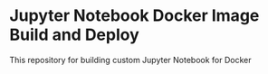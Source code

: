 # Jupyter Notebook Docker Image Build and Deploy
 This repository for building custom Jupyter Notebook for Docker
